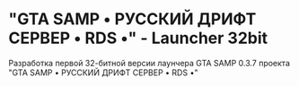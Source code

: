 # "GTA SAMP • РУССКИЙ ДРИФТ СЕРВЕР • RDS •" - Launcher 32bit
Разработка первой 32-битной версии лаунчера GTA SAMP 0.3.7 проекта "GTA SAMP • РУССКИЙ ДРИФТ СЕРВЕР • RDS •"
